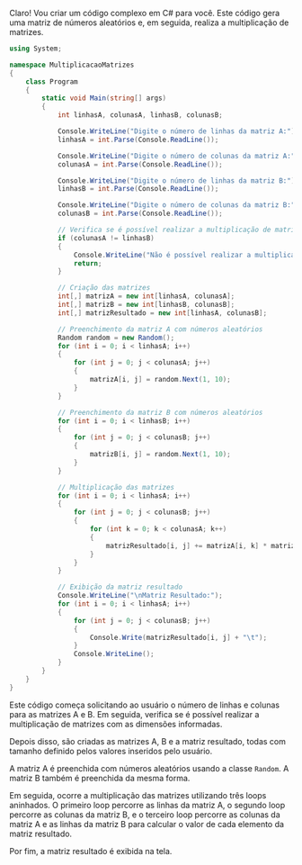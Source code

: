 Claro! Vou criar um código complexo em C# para você. Este código gera uma matriz de números aleatórios e, em seguida, realiza a multiplicação de matrizes. 

```csharp
using System;

namespace MultiplicacaoMatrizes
{
    class Program
    {
        static void Main(string[] args)
        {
            int linhasA, colunasA, linhasB, colunasB;

            Console.WriteLine("Digite o número de linhas da matriz A:");
            linhasA = int.Parse(Console.ReadLine());

            Console.WriteLine("Digite o número de colunas da matriz A:");
            colunasA = int.Parse(Console.ReadLine());

            Console.WriteLine("Digite o número de linhas da matriz B:");
            linhasB = int.Parse(Console.ReadLine());

            Console.WriteLine("Digite o número de colunas da matriz B:");
            colunasB = int.Parse(Console.ReadLine());

            // Verifica se é possível realizar a multiplicação de matrizes
            if (colunasA != linhasB)
            {
                Console.WriteLine("Não é possível realizar a multiplicação de matrizes com as dimensões informadas.");
                return;
            }

            // Criação das matrizes
            int[,] matrizA = new int[linhasA, colunasA];
            int[,] matrizB = new int[linhasB, colunasB];
            int[,] matrizResultado = new int[linhasA, colunasB];

            // Preenchimento da matriz A com números aleatórios
            Random random = new Random();
            for (int i = 0; i < linhasA; i++)
            {
                for (int j = 0; j < colunasA; j++)
                {
                    matrizA[i, j] = random.Next(1, 10);
                }
            }

            // Preenchimento da matriz B com números aleatórios
            for (int i = 0; i < linhasB; i++)
            {
                for (int j = 0; j < colunasB; j++)
                {
                    matrizB[i, j] = random.Next(1, 10);
                }
            }

            // Multiplicação das matrizes
            for (int i = 0; i < linhasA; i++)
            {
                for (int j = 0; j < colunasB; j++)
                {
                    for (int k = 0; k < colunasA; k++)
                    {
                        matrizResultado[i, j] += matrizA[i, k] * matrizB[k, j];
                    }
                }
            }

            // Exibição da matriz resultado
            Console.WriteLine("\nMatriz Resultado:");
            for (int i = 0; i < linhasA; i++)
            {
                for (int j = 0; j < colunasB; j++)
                {
                    Console.Write(matrizResultado[i, j] + "\t");
                }
                Console.WriteLine();
            }
        }
    }
}
```

Este código começa solicitando ao usuário o número de linhas e colunas para as matrizes A e B. Em seguida, verifica se é possível realizar a multiplicação de matrizes com as dimensões informadas.

Depois disso, são criadas as matrizes A, B e a matriz resultado, todas com tamanho definido pelos valores inseridos pelo usuário.

A matriz A é preenchida com números aleatórios usando a classe `Random`. A matriz B também é preenchida da mesma forma.

Em seguida, ocorre a multiplicação das matrizes utilizando três loops aninhados. O primeiro loop percorre as linhas da matriz A, o segundo loop percorre as colunas da matriz B, e o terceiro loop percorre as colunas da matriz A e as linhas da matriz B para calcular o valor de cada elemento da matriz resultado.

Por fim, a matriz resultado é exibida na tela.